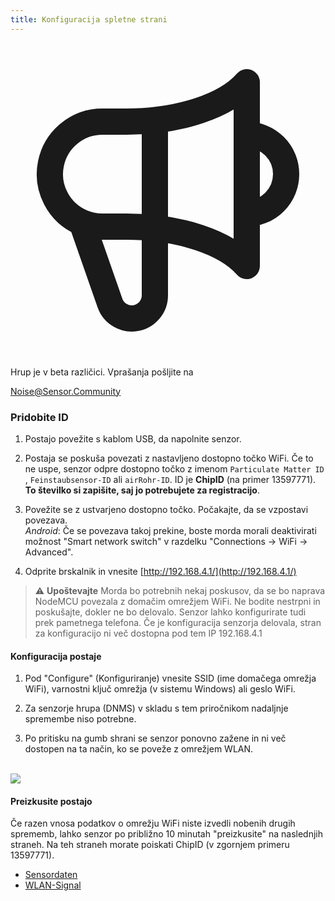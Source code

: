```yaml
---
title: Konfiguracija spletne strani
---
```


  <div class="max-w-screen-xl mx-auto pb-5">
    <div class="p-2 rounded-lg bg-indigo-100 shadow-lg sm:p-3">
    <div class="flex items-center">
          <span class="p-2 rounded-lg bg-indigo-500">
                          <svg class="h-8 w-8 text-white" fill="none" viewBox="0 0 24 24" stroke="currentColor">
                <path stroke-linecap="round" stroke-linejoin="round" stroke-width="2" d="M11 5.882V19.24a1.76 1.76 0 01-3.417.592l-2.147-6.15M18 13a3 3 0 100-6M5.436 13.683A4.001 4.001 0 017 6h1.832c4.1 0 7.625-1.234 9.168-3v14c-1.543-1.766-5.067-3-9.168-3H7a3.988 3.988 0 01-1.564-.317z" />
              </svg>
          </span>
        <div class="flex-wrap flex">
          <p class="pt-1 text-indigo-700 font-medium">
              Hrup je v beta različici. Vprašanja pošljite na<p>
        <a href="mailto:Noise@Sensor.Community" class="ml-1 font-medium underline text-white hover:text-amber-600">
                Noise@Sensor.Community</a>
        </div>
    </div>
  </div>
</div>

### Pridobite ID
1. Postajo povežite s kablom USB, da napolnite senzor.

2. Postaja se poskuša povezati z nastavljeno dostopno točko WiFi. Če to ne uspe, senzor odpre dostopno točko z imenom `Particulate Matter ID` , `Feinstaubsensor-ID` ali `airRohr-ID`. ID je **ChipID** (na primer 13597771). **To številko si zapišite, saj jo potrebujete za registracijo**.

3. Povežite se z ustvarjeno dostopno točko. Počakajte, da se vzpostavi povezava.<br>*Android*: Če se povezava takoj prekine, boste morda morali deaktivirati možnost "Smart network switch" v razdelku "Connections -> WiFi -> Advanced".

4. Odprite brskalnik in vnesite [http://192.168.4.1/](http://192.168.4.1/)

> ⚠️ **Upoštevajte** Morda bo potrebnih nekaj poskusov, da se bo naprava NodeMCU povezala z domačim omrežjem WiFi. Ne bodite nestrpni in poskušajte, dokler ne bo delovalo. Senzor lahko konfigurirate tudi prek pametnega telefona. Če je konfiguracija senzorja delovala, stran za konfiguracijo ni več dostopna pod tem IP 192.168.4.1

#### Konfiguracija postaje
1. Pod "Configure" (Konfiguriranje) vnesite SSID (ime domačega omrežja WiFi), varnostni ključ omrežja (v sistemu Windows) ali geslo WiFi.

2. Za senzorje hrupa (DNMS) v skladu s tem priročnikom nadaljnje spremembe niso potrebne.

3. Po pritisku na gumb shrani se senzor ponovno zažene in ni več dostopen na ta način, ko se poveže z omrežjem WLAN.

<br>

<img src="../docs/airrohr_config_initial.jpg" loading="lazy"/>
<br>

#### Preizkusite postajo
Če razen vnosa podatkov o omrežju WiFi niste izvedli nobenih drugih sprememb, lahko senzor po približno 10 minutah "preizkusite" na naslednjih straneh. Na teh straneh morate poiskati ChipID (v zgornjem primeru 13597771).

* [Sensordaten](www.madavi.de/sensor/graph.php)
* [WLAN-Signal](www.madavi.de/sensor/signal.php)



